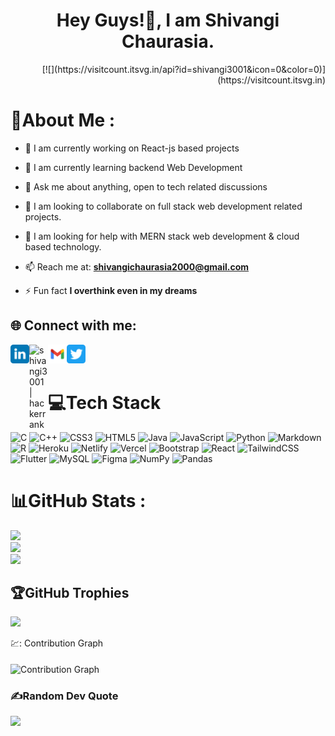 <h1 align="center">Hey Guys!👋, I am Shivangi Chaurasia.</h1>

<!-- <p align="right"> <img src="https://komarev.com/ghpvc/?username=shivangi3001" alt="shivangi3001" /> </p>  -->

<p align="right">
[![](https://visitcount.itsvg.in/api?id=shivangi3001&icon=0&color=0)](https://visitcount.itsvg.in)
</p>

# 💫About Me :
- 🔭 I am currently working on React-js based projects

- 🌱 I am currently learning backend Web Development

- 💬 Ask me about anything, open to tech related discussions

- 👯 I am looking to collaborate on full stack web development related projects. 

- 🤔 I am looking for help with MERN stack web development & cloud based technology.

- 📫 Reach me at: **shivangichaurasia2000@gmail.com**

- ⚡ Fun fact **I overthink even in my dreams**

<!-- linkedin , hackerrank, gmail, twitter -->
## 🌐 Connect with me:
[<img align="left" alt="shivangi3001 | LinkedIn" width="30px" src="https://github.com/edent/SuperTinyIcons/blob/master/images/svg/linkedin.svg" />](https://www.linkedin.com/in/shivangi-chaurasia-aa14371a1/)

[<img align="left" alt="shivangi3001 | hackerrank" width="30px" src="https://cdn.jsdelivr.net/npm/simple-icons@v3/icons/hackerrank.svg" />](https://www.hackerrank.com/shivangi3001)

[<img align="left" alt="Shivangi Chaurasia | Gmail" width="30px" src="https://github.com/edent/SuperTinyIcons/blob/master/images/svg/gmail.svg" />](mailto:shivangichaurasia2000@gmail.com)


[<img align="left" alt="Shivangi Chaurasia | Twitter" width="30px" src="https://github.com/edent/SuperTinyIcons/blob/master/images/svg/twitter.svg" />](https://twitter.com/shivangi30_)
<br></br>

<!-- **Language and tools to be added** -->
# 💻Tech Stack
![C](https://img.shields.io/badge/c-%2300599C.svg?style=for-the-badge&logo=c&logoColor=white) ![C++](https://img.shields.io/badge/c++-%2300599C.svg?style=for-the-badge&logo=c%2B%2B&logoColor=white) ![CSS3](https://img.shields.io/badge/css3-%231572B6.svg?style=for-the-badge&logo=css3&logoColor=white) ![HTML5](https://img.shields.io/badge/html5-%23E34F26.svg?style=for-the-badge&logo=html5&logoColor=white) ![Java](https://img.shields.io/badge/java-%23ED8B00.svg?style=for-the-badge&logo=java&logoColor=white) ![JavaScript](https://img.shields.io/badge/javascript-%23323330.svg?style=for-the-badge&logo=javascript&logoColor=%23F7DF1E) ![Python](https://img.shields.io/badge/python-3670A0?style=for-the-badge&logo=python&logoColor=ffdd54) ![Markdown](https://img.shields.io/badge/markdown-%23000000.svg?style=for-the-badge&logo=markdown&logoColor=white) ![R](https://img.shields.io/badge/r-%23276DC3.svg?style=for-the-badge&logo=r&logoColor=white) ![Heroku](https://img.shields.io/badge/heroku-%23430098.svg?style=for-the-badge&logo=heroku&logoColor=white) ![Netlify](https://img.shields.io/badge/netlify-%23000000.svg?style=for-the-badge&logo=netlify&logoColor=#00C7B7) ![Vercel](https://img.shields.io/badge/vercel-%23000000.svg?style=for-the-badge&logo=vercel&logoColor=white) ![Bootstrap](https://img.shields.io/badge/bootstrap-%23563D7C.svg?style=for-the-badge&logo=bootstrap&logoColor=white) ![React](https://img.shields.io/badge/react-%2320232a.svg?style=for-the-badge&logo=react&logoColor=%2361DAFB) ![TailwindCSS](https://img.shields.io/badge/tailwindcss-%2338B2AC.svg?style=for-the-badge&logo=tailwind-css&logoColor=white) ![Flutter](https://img.shields.io/badge/Flutter-%2302569B.svg?style=for-the-badge&logo=Flutter&logoColor=white) ![MySQL](https://img.shields.io/badge/mysql-%2300f.svg?style=for-the-badge&logo=mysql&logoColor=white) 	![Figma](https://img.shields.io/badge/figma-%23F24E1E.svg?style=for-the-badge&logo=figma&logoColor=white) ![NumPy](https://img.shields.io/badge/numpy-%23013243.svg?style=for-the-badge&logo=numpy&logoColor=white) ![Pandas](https://img.shields.io/badge/pandas-%23150458.svg?style=for-the-badge&logo=pandas&logoColor=white)





# 📊GitHub Stats :
![](https://github-readme-stats.vercel.app/api?username=shivangi3001&theme=radical&hide_border=false&include_all_commits=true&count_private=true)<br/>
![](https://github-readme-streak-stats.herokuapp.com/?user=shivangi3001&theme=radical&hide_border=false)<br/>
![](https://github-readme-stats.vercel.app/api/top-langs/?username=shivangi3001&theme=radical&hide_border=false&include_all_commits=true&count_private=true&layout=compact)

## 🏆GitHub Trophies
![](https://github-profile-trophy.vercel.app/?username=shivangi3001&theme=radical&no-frame=false&no-bg=false&margin-w=4)


<!-- <img src="https://github-readme-stats.vercel.app/api?username=shivangi3001&&show_icons=true&title_color=ffffff&icon_color=bb2acf&text_color=daf7dc&bg_color=151515">

<!--<div align="center">-->
 <!-- <div> <img src="https://github-readme-streak-stats.herokuapp.com/?user=shivangi3001&%22" alt="Shivangi" /></div>

<img src="https://github-readme-stats.vercel.app/api/top-langs/?username=shivangi3001&layout=compact&hide_border=false&title_color=ffffff&text_color=daf7dc&icon_color=bb2acf&bg_color=191919"> --> 

<!-- Contribution graph --->
<summary>💹: Contribution Graph </summary>
   <br/>
   <img src="https://activity-graph.herokuapp.com/graph?username=shivangi3001&theme=xcode" alt="Contribution Graph" align="center" />

### ✍️Random Dev Quote
![](https://quotes-github-readme.vercel.app/api?type=horizontal&theme=radical)




